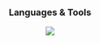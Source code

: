 <h3 align="center">Languages & Tools</h3>
<p align="center"> 
<img src="https://skillicons.dev/icons?i=rust,c,cpp,html,js,css,bootstrap,python,bash,vscode,vim,neovim,discord,docker,kubernetes,jenkins,express,git,github,githubactions,linux,apple,kali,redhat,arch,md,nextjs,npm,nginx,nodejs,postgres,postman,tauri,react,redis,regex,replit,stackoverflow,mysql,vercel,wasm&perline=8&theme=dark" />
</p>
